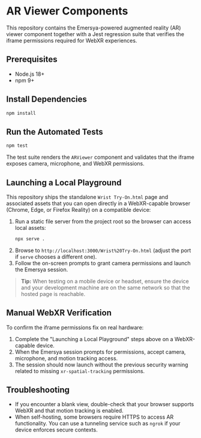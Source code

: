 # AR Viewer Components

This repository contains the Emersya-powered augmented reality (AR) viewer component together with a Jest regression suite that verifies the iframe permissions required for WebXR experiences.

## Prerequisites

- Node.js 18+
- npm 9+

## Install Dependencies

```bash
npm install
```

## Run the Automated Tests

```bash
npm test
```

The test suite renders the `ARViewer` component and validates that the iframe exposes camera, microphone, and WebXR permissions.

## Launching a Local Playground

This repository ships the standalone `Wrist Try-On.html` page and associated assets that you can open directly in a WebXR-capable browser (Chrome, Edge, or Firefox Reality) on a compatible device:

1. Run a static file server from the project root so the browser can access local assets:
   ```bash
   npx serve .
   ```
2. Browse to `http://localhost:3000/Wrist%20Try-On.html` (adjust the port if `serve` chooses a different one).
3. Follow the on-screen prompts to grant camera permissions and launch the Emersya session.

> **Tip:** When testing on a mobile device or headset, ensure the device and your development machine are on the same network so that the hosted page is reachable.

## Manual WebXR Verification

To confirm the iframe permissions fix on real hardware:

1. Complete the "Launching a Local Playground" steps above on a WebXR-capable device.
2. When the Emersya session prompts for permissions, accept camera, microphone, and motion tracking access.
3. The session should now launch without the previous security warning related to missing `xr-spatial-tracking` permissions.

## Troubleshooting

- If you encounter a blank view, double-check that your browser supports WebXR and that motion tracking is enabled.
- When self-hosting, some browsers require HTTPS to access AR functionality. You can use a tunneling service such as `ngrok` if your device enforces secure contexts.
